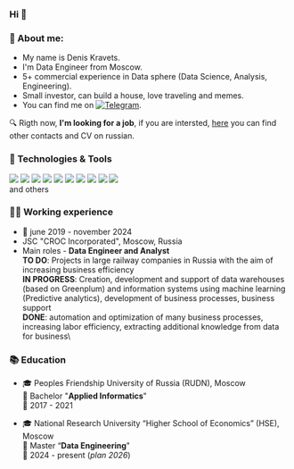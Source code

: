 ### Hi 👋

### 🔭 About me: 
- My name is Denis Kravets.
- I'm Data Engineer from Moscow.
- 5+ commercial experience in Data sphere (Data Science, Analysis, Engineering).
- Small investor, can build a house, love traveling and memes.
- You can find me on [![Telegram][2.1]][1].
 
🔍 Rigth now, **I'm looking for a job**, if you are intersted, [here][2] you can find other contacts and CV on russian.

### 🔧 Technologies & Tools
![](https://img.shields.io/badge/Code-SQL-informational?style=flat&logo=python&logoColor=white&color=2bbc8a)
![](https://img.shields.io/badge/Tools-PostgreSQL-informational?style=flat&logo=postgresql&logoColor=white&color=2bbc8a)
![](https://img.shields.io/badge/Tools-Greenplum-informational?style=flat&logo=greenplum&logoColor=white&color=2bbc8a)
![](https://img.shields.io/badge/Code-Python-informational?style=flat&logo=python&logoColor=white&color=2bbc8a)
![](https://img.shields.io/badge/Tools-ETL-informational?style=flat&logo=etl&logoColor=white&color=2bbc8a)
![](https://img.shields.io/badge/Tools-Airflow-informational?style=flat&logo=airflow&logoColor=white&color=2bbc8a)
![](https://img.shields.io/badge/OS-Linux-informational?style=flat&logo=linux&logoColor=white&color=2bbc8a)
![](https://img.shields.io/badge/Shell-Bash-informational?style=flat&logo=gnu-bash&logoColor=white&color=2bbc8a)
![](https://img.shields.io/badge/Tools-Docker-informational?style=flat&logo=docker&logoColor=white&color=2bbc8a)
![](https://img.shields.io/badge/Soft_Skills-Any_You_Want-informational?style=flat&logoColor=white&color=2bbc8a)\
and others


### 👨‍💻 Working experience
- 📆 june 2019 - november 2024
- JSC "CROC Incorporated", Moscow, Russia
- Main roles - **Data Engineer and Analyst**\
**TO DO**: Projects in large railway companies in Russia with the aim of increasing business efficiency\
**IN PROGRESS**: Creation, development and support of data warehouses (based on Greenplum)
and information systems using machine learning (Predictive analytics), development of business processes, business support\
**DONE**: automation and optimization of many business processes, increasing labor efficiency,
extracting additional knowledge from data for business\

### 📚 Education
- 🎓 Peoples Friendship University of Russia (RUDN), Moscow\
📕 Bachelor "**Applied Informatics**"\
📆 2017 - 2021

- 🎓 National Research University “Higher School of Economics” (HSE), Moscow\
📘 Master “**Data Engineering**"\
📆 2024 - present (_plan 2026_)

<!--
**DennisData/DennisData** is a ✨ _special_ ✨ repository because its `README.md` (this file) appears on your GitHub profile.

Here are some ideas to get you started:

- 🔭 I’m currently working on ...
- 🌱 I’m currently learning ...
- 👯 I’m looking to collaborate on ...
- 🤔 I’m looking for help with ...
- 💬 Ask me about ...
- 📫 How to reach me: ...
- 😄 Pronouns: ...
- ⚡ Fun fact: ...
-->


<!-- icons with padding -->

[1.1]: https://github.githubassets.com/assets/GitHub-Logo-ee398b662d42.png
[2.1]: https://i.imgur.com/Fbrr5co.png

<!-- links to your social media accounts -->

[1]: https://t.me/kravetsdenis
[2]: https://drive.google.com/file/d/1sSq87E1tl1eoBQizX3dhwHg9Isk00B2H/view?usp=drive_link
